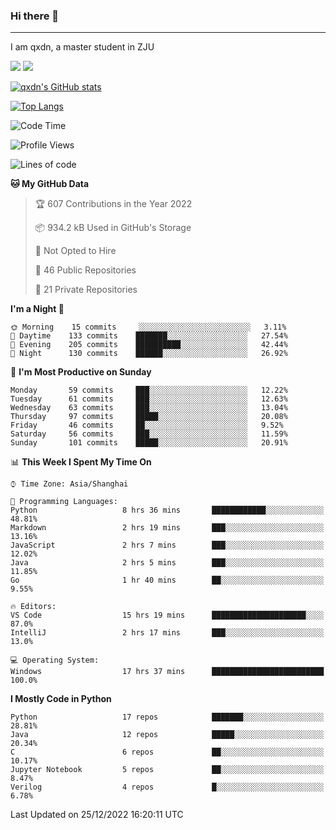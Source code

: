 ### Hi there 👋
---

I am qxdn, a master student in ZJU

[![](https://img.shields.io/badge/blog-qxdn-brightgreen?style=for-the-badge&logo=hexo)](https://qianxu.run) [![](https://img.shields.io/badge/bilibili-qxdn-ff69b4?style=for-the-badge&logo=Bilibili)](https://space.bilibili.com/11674667)


[![qxdn's GitHub stats](https://github-readme-stats.vercel.app/api?username=qxdn&count_private=true&show_icons=true)](https://github.com/qxdn)

[![Top Langs](https://github-readme-stats.vercel.app/api/top-langs/?username=qxdn&layout=compact)](https://github.com/qxdn)

<!--START_SECTION:waka-->
![Code Time](http://img.shields.io/badge/Code%20Time-702%20hrs%2045%20mins-blue)

![Profile Views](http://img.shields.io/badge/Profile%20Views-31-blue)

![Lines of code](https://img.shields.io/badge/From%20Hello%20World%20I%27ve%20Written-1%20Million%20lines%20of%20code-blue)

**🐱 My GitHub Data** 

> 🏆 607 Contributions in the Year 2022
 > 
> 📦 934.2 kB Used in GitHub's Storage 
 > 
> 🚫 Not Opted to Hire
 > 
> 📜 46 Public Repositories 
 > 
> 🔑 21 Private Repositories  
 > 
**I'm a Night 🦉** 

```text
🌞 Morning    15 commits     ░░░░░░░░░░░░░░░░░░░░░░░░░   3.11% 
🌆 Daytime    133 commits    ███████░░░░░░░░░░░░░░░░░░   27.54% 
🌃 Evening    205 commits    ██████████░░░░░░░░░░░░░░░   42.44% 
🌙 Night      130 commits    ██████░░░░░░░░░░░░░░░░░░░   26.92%

```
📅 **I'm Most Productive on Sunday** 

```text
Monday       59 commits     ███░░░░░░░░░░░░░░░░░░░░░░   12.22% 
Tuesday      61 commits     ███░░░░░░░░░░░░░░░░░░░░░░   12.63% 
Wednesday    63 commits     ███░░░░░░░░░░░░░░░░░░░░░░   13.04% 
Thursday     97 commits     █████░░░░░░░░░░░░░░░░░░░░   20.08% 
Friday       46 commits     ██░░░░░░░░░░░░░░░░░░░░░░░   9.52% 
Saturday     56 commits     ███░░░░░░░░░░░░░░░░░░░░░░   11.59% 
Sunday       101 commits    █████░░░░░░░░░░░░░░░░░░░░   20.91%

```


📊 **This Week I Spent My Time On** 

```text
⌚︎ Time Zone: Asia/Shanghai

💬 Programming Languages: 
Python                   8 hrs 36 mins       ████████████░░░░░░░░░░░░░   48.81% 
Markdown                 2 hrs 19 mins       ███░░░░░░░░░░░░░░░░░░░░░░   13.16% 
JavaScript               2 hrs 7 mins        ███░░░░░░░░░░░░░░░░░░░░░░   12.02% 
Java                     2 hrs 5 mins        ███░░░░░░░░░░░░░░░░░░░░░░   11.85% 
Go                       1 hr 40 mins        ██░░░░░░░░░░░░░░░░░░░░░░░   9.55%

🔥 Editors: 
VS Code                  15 hrs 19 mins      █████████████████████░░░░   87.0% 
IntelliJ                 2 hrs 17 mins       ███░░░░░░░░░░░░░░░░░░░░░░   13.0%

💻 Operating System: 
Windows                  17 hrs 37 mins      █████████████████████████   100.0%

```

**I Mostly Code in Python** 

```text
Python                   17 repos            ███████░░░░░░░░░░░░░░░░░░   28.81% 
Java                     12 repos            █████░░░░░░░░░░░░░░░░░░░░   20.34% 
C                        6 repos             ██░░░░░░░░░░░░░░░░░░░░░░░   10.17% 
Jupyter Notebook         5 repos             ██░░░░░░░░░░░░░░░░░░░░░░░   8.47% 
Verilog                  4 repos             █░░░░░░░░░░░░░░░░░░░░░░░░   6.78%

```



 Last Updated on 25/12/2022 16:20:11 UTC
<!--END_SECTION:waka-->

<!--
**qxdn/qxdn** is a ✨ _special_ ✨ repository because its `README.md` (this file) appears on your GitHub profile.

Here are some ideas to get you started:

- 🔭 I’m currently working on ...
- 🌱 I’m currently learning ...
- 👯 I’m looking to collaborate on ...
- 🤔 I’m looking for help with ...
- 💬 Ask me about ...
- 📫 How to reach me: ...
- 😄 Pronouns: ...
- ⚡ Fun fact: ...
-->
